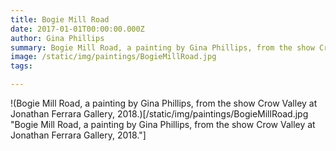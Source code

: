 ```yaml
---
title: Bogie Mill Road
date: 2017-01-01T00:00:00.000Z
author: Gina Phillips
summary: Bogie Mill Road, a painting by Gina Phillips, from the show Crow Valley at Jonathan Ferrara Gallery, 2018.
image: /static/img/paintings/BogieMillRoad.jpg
tags:

---
```


!(Bogie Mill Road, a painting by Gina Phillips, from the show Crow Valley at Jonathan Ferrara Gallery, 2018.)[/static/img/paintings/BogieMillRoad.jpg "Bogie Mill Road, a painting by Gina Phillips, from the show Crow Valley at Jonathan Ferrara Gallery, 2018."]